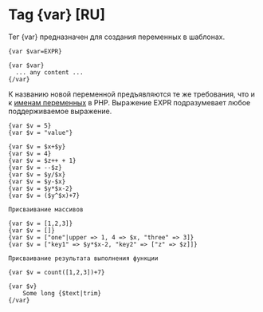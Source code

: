 Tag {var} [RU]
==============

Тег {var} предназначен для создания переменных в шаблонах.

```smarty
{var $var=EXPR}
```


```smarty
{var $var}
  ... any content ...
{/var}
```

К названию новой переменной предъявляются те же требования, что и к [именам переменных](http://www.php.net/manual/en/language.variables.basics.php) в PHP.
Выражение EXPR подразумевает любое поддерживаемое выражение.

```smarty
{var $v = 5}
{var $v = "value"}

{var $v = $x+$y}
{var $v = 4}
{var $v = $z++ + 1}
{var $v = --$z}
{var $v = $y/$x}
{var $v = $y-$x}
{var $v = $y*$x-2}
{var $v = ($y^$x)+7}

Присваивание массивов

{var $v = [1,2,3]}
{var $v = []}
{var $v = ["one"|upper => 1, 4 => $x, "three" => 3]}
{var $v = ["key1" => $y*$x-2, "key2" => ["z" => $z]]}

Присваивание результата выполнения функции

{var $v = count([1,2,3])+7}

{var $v}
    Some long {$text|trim}
{/var}
```
